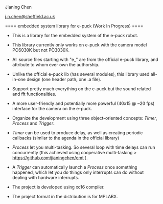 
Jianing Chen

j.n.chen@sheffield.ac.uk

==== embedded system library for e-puck (Work In Progress) ====

 - This is a library for the embedded system of the e-puck robot. 
 
 - This library currently only works on e-puck with the camera model PO6030K but not PO3030K. 
 
 - All source files starting with "e_" are from the official e-puck library, and attribute to whom ever own the authorship. 
 
 - Unlike the official e-puck lib (has several modules), this library used all-in-one design (one header path, one .a file). 
 
 - Support pretty much everything on the e-puck but the sound related and fft functionalities. 
 
 - A more user-friendly and potentially more powerful (40x15 @ ~20 fps) interface for the camera on the e-puck. 
 
 - Organize the development using three object-oriented concepts: _Timer_, _Process_ and _Trigger_. 

 - _Timer_ can be used to produce delay, as well as creating periodic callbacks (similar to the agenda in the official library)

 - _Process_ let you multi-tasking. So several loop with time delays can run concurrently (this achieved using cooperative multi-tasking > https://github.com/jianingchen/cmt ). 

 - A _Trigger_ can automatically launch a _Process_ once something happened, which let you do things only interrupts can do without dealing with hardware interrupts. 

 - The project is developed using xc16 compiler. 
 
 - The project format in the distribution is for MPLABX.
 